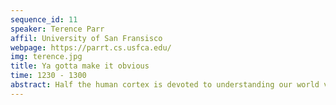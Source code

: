 ```yaml
---
sequence_id: 11
speaker: Terence Parr
affil: University of San Fransisco
webpage: https://parrt.cs.usfca.edu/
img: terence.jpg
title: Ya gotta make it obvious
time: 1230 - 1300
abstract: Half the human cortex is devoted to understanding our world visually and so it makes sense to leverage that processing power in order to understand, describe, and debug computational abstractions, such as machine learning models. The problem is that explaining our work visually often represents considerable extra effort, particularly if we want to employ animations.  It's also the case that we all have the urge to impress rather than illuminate.  Taken together, this can lead to papers, lectures, and classes that don't actually transmit ideas to others.  We should value simple and clear expositions most of all, making the key ideas obvious, even if it requires extraordinary effort.  We should not accept the status quo, and constantly ask ourselves if these are the best explanations and visualizations we can make. This short talk will demonstrate some state-of-the-art visualizations from explained.ai and describe their backstories.
---
```

